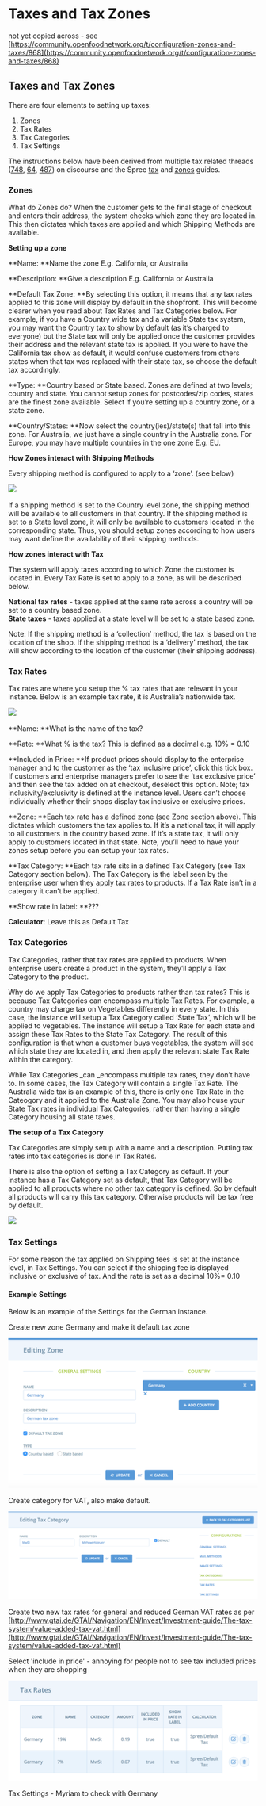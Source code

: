 # Taxes and Tax Zones

not yet copied across - see [https://community.openfoodnetwork.org/t/configuration-zones-and-taxes/868](https://community.openfoodnetwork.org/t/configuration-zones-and-taxes/868)

## Taxes and Tax Zones

There are four elements to setting up taxes:

1. Zones
2. Tax Rates
3. Tax Categories
4. Tax Settings

The instructions below have been derived from multiple tax related threads \([748](https://community.openfoodnetwork.org/t/co-budget-and-organization-around-the-tax-overhaul-dev/748), [64](https://community.openfoodnetwork.org/t/how-does-tax-work-vat-and-gst/64), [487](https://community.openfoodnetwork.org/t/outstanding-tax-requirements-jan-2016/487)\) on discourse and the Spree [tax](http://guides.spreecommerce.org/developer/taxation.html) and [zones](http://guides.spreecommerce.org/user/zones.html) guides.

### Zones

What do Zones do? When the customer gets to the final stage of checkout and enters their address, the system checks which zone they are located in. This then dictates which taxes are applied and which Shipping Methods are available.

**Setting up a zone**

**Name: **Name the zone E.g. California, or Australia

**Description: **Give a description E.g. California or Australia

**Default Tax Zone: **By selecting this option, it means that any tax rates applied to this zone will display by default in the shopfront. This will become clearer when you read about Tax Rates and Tax Categories below. For example, if you have a Country wide tax and a variable State tax system, you may want the Country tax to show by default \(as it’s charged to everyone\) but the State tax will only be applied once the customer provides their address and the relevant state tax is applied. If you were to have the California tax show as default, it would confuse customers from others states when that tax was replaced with their state tax, so choose the default tax accordingly.

**Type: **Country based or State based. Zones are defined at two levels; country and state. You cannot setup zones for postcodes/zip codes, states are the finest zone available. Select if you’re setting up a country zone, or a state zone.

**Country/States: **Now select the country\(ies\)/state\(s\) that fall into this zone. For Australia, we just have a single country in the Australia zone. For Europe, you may have multiple countries in the one zone E.g. EU.

**How Zones interact with Shipping Methods**

Every shipping method is configured to apply to a ‘zone’. \(see below\)

![](https://community.openfoodnetwork.org/uploads/default/optimized/1X/3e55ddf1bf10ff97b4af7341cafab8130764d808_1_510x500.png)

If a shipping method is set to the Country level zone, the shipping method will be available to all customers in that country. If the shipping method is set to a State level zone, it will only be available to customers located in the corresponding state. Thus, you should setup zones according to how users may want define the availability of their shipping methods.

**How zones interact with Tax**

The system will apply taxes according to which Zone the customer is located in. Every Tax Rate is set to apply to a zone, as will be described below.

**National tax rates** - taxes applied at the same rate across a country will be set to a country based zone.  
**State taxes** - taxes applied at a state level will be set to a state based zone.

Note: If the shipping method is a ‘collection’ method, the tax is based on the location of the shop. If the shipping method is a ‘delivery’ method, the tax will show according to the location of the customer \(their shipping address\).

### Tax Rates

Tax rates are where you setup the % tax rates that are relevant in your instance. Below is an example tax rate, it is Australia’s nationwide tax.

![](https://community.openfoodnetwork.org/uploads/default/original/1X/18a440d20d003be1fb408105d6e2ce1f856c6492.png)

**Name: **What is the name of the tax?

**Rate: **What % is the tax? This is defined as a decimal e.g. 10% = 0.10

**Included in Price: **If product prices should display to the enterprise manager and to the customer as the ‘tax inclusive price’, click this tick box. If customers and enterprise managers prefer to see the ‘tax exclusive price’ and then see the tax added on at checkout, deselect this option. Note; tax inclusivity/exclusivity is defined at the instance level. Users can’t choose individually whether their shops display tax inclusive or exclusive prices.

**Zone: **Each tax rate has a defined zone \(see Zone section above\). This dictates which customers the tax applies to. If it’s a national tax, it will apply to all customers in the country based zone. If it’s a state tax, it will only apply to customers located in that state. Note, you’ll need to have your zones setup before you can setup your tax rates.

**Tax Category: **Each tax rate sits in a defined Tax Category \(see Tax Category section below\). The Tax Category is the label seen by the enterprise user when they apply tax rates to products. If a Tax Rate isn’t in a category it can’t be applied.

**Show rate in label: **???

**Calculator**: Leave this as Default Tax

### Tax Categories

Tax Categories, rather that tax rates are applied to products. When enterprise users create a product in the system, they’ll apply a Tax Category to the product.

Why do we apply Tax Categories to products rather than tax rates? This is because Tax Categories can encompass multiple Tax Rates. For example, a country may charge tax on Vegetables differently in every state. In this case, the instance will setup a Tax Category called ‘State Tax’, which will be applied to vegetables. The instance will setup a Tax Rate for each state and assign these Tax Rates to the State Tax Category. The result of this configuration is that when a customer buys vegetables, the system will see which state they are located in, and then apply the relevant state Tax Rate within the category.

While Tax Categories \_can \_encompass multiple tax rates, they don’t have to. In some cases, the Tax Category will contain a single Tax Rate. The Australia wide tax is an example of this, there is only one Tax Rate in the Cateogory and it applied to the Australia Zone. You may also house your State Tax rates in individual Tax Categories, rather than having a single Category housing all state taxes.

**The setup of a Tax Category**

Tax Categories are simply setup with a name and a description. Putting tax rates into tax categories is done in Tax Rates.

There is also the option of setting a Tax Category as default. If your instance has a Tax Category set as default, that Tax Category will be applied to all products where no other tax category is defined. So by default all products will carry this tax category. Otherwise products will be tax free by default.

![](https://community.openfoodnetwork.org/uploads/default/original/1X/14d9b68ee50823ffa9fdb5b60b3cf45c6a9911c3.png)

### Tax Settings

For some reason the tax applied on Shipping fees is set at the instance level, in Tax Settings. You can select if the shipping fee is displayed inclusive or exclusive of tax. And the rate is set as a decimal 10%= 0.10

#### Example Settings

Below is an example of the Settings for the German instance.

Create new zone Germany and make it default tax zone 

![](../.gitbook/assets/germantaxzone.png)

Create category for VAT, also make default.

![](../.gitbook/assets/germntaxcategory.png)

Create two new tax rates for general and reduced German VAT rates as per [http://www.gtai.de/GTAI/Navigation/EN/Invest/Investment-guide/The-tax-system/value-added-tax-vat.html](http://www.gtai.de/GTAI/Navigation/EN/Invest/Investment-guide/The-tax-system/value-added-tax-vat.html)

Select 'include in price' - annoying for people not to see tax included prices when they are shopping

![](../.gitbook/assets/germanytaxrates.png)

Tax Settings - Myriam to check with Germany


